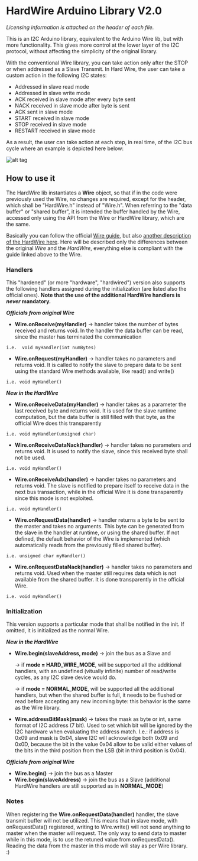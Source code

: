 # HardWire Arduino Library V2.0

*Licensing information is attached on the header of each file.*

This is an I2C Arduino library, equivalent to the Arduino Wire lib, but with more functionality. This gives more control 
at the lower layer of the I2C protocol, without affecting the simplicity of the original library.


With the conventional Wire library, you can take action only after the STOP or when addressed as a Slave Transmit. In Hard Wire,
the user can take a custom action in the following I2C states:

- Addressed in slave read mode
- Addressed in slave write mode
- ACK received in slave mode after every byte sent
- NACK received in slave mode after byte is sent
- ACK sent in slave mode
- START received in slave mode
- STOP received in slave mode
- RESTART received in slave mode


As a result, the user can take action at each step, in real time, of the I2C bus cycle where an example is depicted here below:

   ![alt tag](https://enricosanino.files.wordpress.com/2016/11/command.gif)

## How to use it

The HardWire lib instantiates a **Wire** object, so that if in the code were previously used the Wire, no changes are required, except for the header, which shall be "HardWire.h" instead of "Wire.h".
When referring to the "data buffer" or "shared buffer", it is intended the buffer handled by the Wire, accessed only using the API from the Wire or HardWire library, which are the same.

Basically you can follow the official [Wire guide](https://www.arduino.cc/en/Reference/Wire), but also [another description of the HardWire here](https://enricosanino.wordpress.com/2016/11/19/hardwire-the-enhanced-arduino-wire-library/). 
Here will be described only the differences between the original *Wire* and the *HardWire*, everything else is compliant with the guide linked above to the Wire.

### Handlers
This "hardened" (or more "hardware", "hardwired") version also supports the following handlers assigned during the initialization (are listed also the official ones). **Note that the use of the additional HardWire handlers is *never*  mandatory.**

***Officials from original Wire***

 - **Wire.onReceive(myHandler)** -> handler takes the number of bytes received and returns void. In the handler the data buffer can be read, since the master has terminated the communication
 ```
 i.e.  void myHandler(int numBytes)
 ``` 
 - **Wire.onRequest(myHandler)** -> handler takes no parameters and returns void. It is called to notify the slave to prepare data to be sent using the standard Wire methods available, like read() and write()
 ```
 i.e. void myHandler()
 ```
***New in the HardWire***

 - **Wire.onReceiveData(myHandler)** -> handler takes as a parameter the last received byte and returns void. It is used for the slave runtime computation, but the data buffer is still filled with that byte, as the official Wire does this transparently
 ```
 i.e. void myHandler(unsigned char)
 ```
 - **Wire.onReceiveDataNack(handler)** -> handler takes no parameters and returns void. It is used to notify the slave, since this received byte shall not be used.
 ```
 i.e. void myHandler()
 ```
 - **Wire.onReceiveAdx(handler)** -> handler takes no parameters and returns void. The slave is notified to prepare itself to receive data in the next bus transaction, while in the official Wire it is done transparently since this mode is not exploited.
 ```
 i.e. void myHandler()
 ```
 - **Wire.onRequestData(handler)** -> handler returns a byte to be sent to the master and takes no arguments. This byte can be generated from the slave in the handler at runtime, or using the shared buffer. If not defined, the default behavior of the Wire is implemented (which automatically reads from the previously filled shared buffer).
 ```
 i.e. unsigned char myHandler()
 ```
 - **Wire.onRequestDataNack(handler)** -> handler takes no parameters and returns void. Used when the master still requires data which is not available from the shared buffer. It is done transparently in the official Wire.
 ```
 i.e. void myHandler()
 ```


### Initialization
 
 This version supports a particular mode that shall be notified in the init. If omitted, it is initialized as the normal Wire.

***New in the HardWire***

 - **Wire.begin(slaveAddress, mode)** -> join the bus as a Slave and
 
    -> if **mode = HARD_WIRE_MODE**, will be supported all the additional handlers, with an undefined (vitually infinite) number of read/write cycles, as any I2C slave device would do.
 
     -> if **mode = NORMAL_MODE**, will be supported all the additional handlers, but when the shared buffer is full, it needs to be flushed or read before accepting any new incoming byte: this behavior is the same as the Wire library.
     
 - **Wire.addressBitMask(mask)** -> takes the mask as byte or int, same format of I2C address (7 bit). Used to set which bit will be ignored by the I2C hardware when evaluating the address match. I.e.: if address is 0x09 and mask is 0x04, slave I2C will acknowledge both 0x09 and 0x0D, because the bit in the value 0x04 allow to be valid either values of the bits in the third position from the LSB (bit in third position is 0x04).

***Officials from original Wire***

 - **Wire.begin()** -> join the bus as a Master
 - **Wire.begin(slaveAddress)** -> join the bus as a Slave (additional HardWire handlers are still supported as in **NORMAL_MODE**)
 
### Notes

When registering the **Wire.onRequestData(handler)** handler, the slave transmit buffer will not be utilized. This means that in slave mode, with onRequestData() registered, writing to Wire.write() will not send anything to master when the master will request. The only way to send data to master while in this mode, is to use the retuned value from onRequestData(). 
Reading the data from the master in this mode will stay as per Wire library. :)
